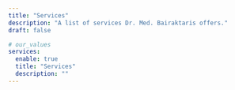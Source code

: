 ```yaml
---
title: "Services"
description: "A list of services Dr. Med. Bairaktaris offers."
draft: false

# our_values
services:
  enable: true
  title: "Services"
  description: ""
---
```

